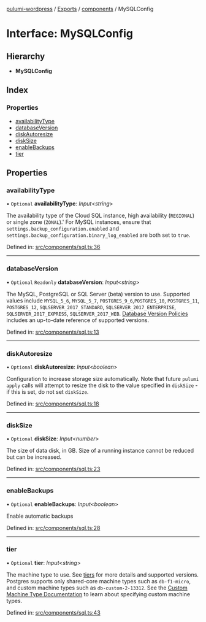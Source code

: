 [pulumi-wordpress](../README.md) / [Exports](../modules.md) / [components](../modules/components.md) / MySQLConfig

# Interface: MySQLConfig

## Hierarchy

* **MySQLConfig**

## Index

### Properties

* [availabilityType](components.mysqlconfig.md#availabilitytype)
* [databaseVersion](components.mysqlconfig.md#databaseversion)
* [diskAutoresize](components.mysqlconfig.md#diskautoresize)
* [diskSize](components.mysqlconfig.md#disksize)
* [enableBackups](components.mysqlconfig.md#enablebackups)
* [tier](components.mysqlconfig.md#tier)

## Properties

### availabilityType

• `Optional` **availabilityType**: *Input*<*string*\>

The availability type of the Cloud SQL
instance, high availability (`REGIONAL`) or single zone (`ZONAL`).' For MySQL
instances, ensure that `settings.backup_configuration.enabled` and
`settings.backup_configuration.binary_log_enabled` are both set to `true`.

Defined in: [src/components/sql.ts:36](https://github.com/cobraz/pulumi-wordpress/blob/5b7aa29/src/components/sql.ts#L36)

___

### databaseVersion

• `Optional` `Readonly` **databaseVersion**: *Input*<*string*\>

The MySQL, PostgreSQL or
SQL Server (beta) version to use. Supported values include `MYSQL_5_6`,
`MYSQL_5_7`, `POSTGRES_9_6`,`POSTGRES_10`, `POSTGRES_11`, `POSTGRES_12`, `SQLSERVER_2017_STANDARD`,
`SQLSERVER_2017_ENTERPRISE`, `SQLSERVER_2017_EXPRESS`, `SQLSERVER_2017_WEB`.
[Database Version Policies](https://cloud.google.com/sql/docs/sqlserver/db-versions)
includes an up-to-date reference of supported versions.

Defined in: [src/components/sql.ts:13](https://github.com/cobraz/pulumi-wordpress/blob/5b7aa29/src/components/sql.ts#L13)

___

### diskAutoresize

• `Optional` **diskAutoresize**: *Input*<*boolean*\>

Configuration to increase storage size automatically.  Note that future `pulumi apply` calls will attempt to resize the disk to the value specified in `diskSize` - if this is set, do not set `diskSize`.

Defined in: [src/components/sql.ts:18](https://github.com/cobraz/pulumi-wordpress/blob/5b7aa29/src/components/sql.ts#L18)

___

### diskSize

• `Optional` **diskSize**: *Input*<*number*\>

The size of data disk, in GB. Size of a running instance cannot be reduced but can be increased.

Defined in: [src/components/sql.ts:23](https://github.com/cobraz/pulumi-wordpress/blob/5b7aa29/src/components/sql.ts#L23)

___

### enableBackups

• `Optional` **enableBackups**: *Input*<*boolean*\>

Enable automatic backups

Defined in: [src/components/sql.ts:28](https://github.com/cobraz/pulumi-wordpress/blob/5b7aa29/src/components/sql.ts#L28)

___

### tier

• `Optional` **tier**: *Input*<*string*\>

The machine type to use. See [tiers](https://cloud.google.com/sql/docs/admin-api/v1beta4/tiers)
for more details and supported versions. Postgres supports only shared-core machine types such as `db-f1-micro`,
and custom machine types such as `db-custom-2-13312`. See the [Custom Machine Type Documentation](https://cloud.google.com/compute/docs/instances/creating-instance-with-custom-machine-type#create) to learn about specifying custom machine types.

Defined in: [src/components/sql.ts:43](https://github.com/cobraz/pulumi-wordpress/blob/5b7aa29/src/components/sql.ts#L43)
